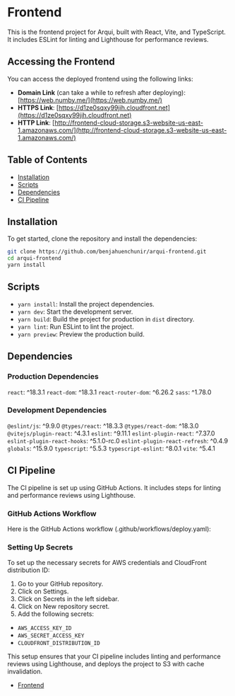 # Frontend

This is the frontend project for Arqui, built with React, Vite, and TypeScript. It includes ESLint for linting and Lighthouse for performance reviews.

## Accessing the Frontend

You can access the deployed frontend using the following links:

- **Domain Link** (can take a while to refresh after deploying): [https://web.numby.me/](https://web.numby.me/)
- **HTTPS Link**: [https://d1ze0sqxy99jih.cloudfront.net](https://d1ze0sqxy99jih.cloudfront.net)
- **HTTP Link**: [http://frontend-cloud-storage.s3-website-us-east-1.amazonaws.com/](http://frontend-cloud-storage.s3-website-us-east-1.amazonaws.com/)


## Table of Contents

- [Installation](#installation)
- [Scripts](#scripts)
- [Dependencies](#dependencies)
- [CI Pipeline](#ci-pipeline)

## Installation

To get started, clone the repository and install the dependencies:

```sh
git clone https://github.com/benjahuenchunir/arqui-frontend.git
cd arqui-frontend
yarn install
```

## Scripts

- `yarn install`: Install the project dependencies.
- `yarn dev`: Start the development server.
- `yarn build`: Build the project for production in `dist` directory.
- `yarn lint`: Run ESLint to lint the project.
- `yarn preview`: Preview the production build.

## Dependencies

### Production Dependencies

`react`: ^18.3.1
`react-dom`: ^18.3.1
`react-router-dom`: ^6.26.2
`sass`: ^1.78.0

### Development Dependencies

`@eslint/js`: ^9.9.0
`@types/react`: ^18.3.3
`@types/react-dom`: ^18.3.0
`@vitejs/plugin-react`: ^4.3.1
`eslint`: ^9.11.1
`eslint-plugin-react`: ^7.37.0
`eslint-plugin-react-hooks`: ^5.1.0-rc.0
`eslint-plugin-react-refresh`: ^0.4.9
`globals`: ^15.9.0
`typescript`: ^5.5.3
`typescript-eslint`: ^8.0.1
`vite`: ^5.4.1

## CI Pipeline
The CI pipeline is set up using GitHub Actions. It includes steps for linting and performance reviews using Lighthouse.

### GitHub Actions Workflow
Here is the GitHub Actions workflow (.github/workflows/deploy.yaml):

### Setting Up Secrets
To set up the necessary secrets for AWS credentials and CloudFront distribution ID:

1. Go to your GitHub repository.
2. Click on Settings.
3. Click on Secrets in the left sidebar.
4. Click on New repository secret.
5. Add the following secrets: 
  - `AWS_ACCESS_KEY_ID`
  - `AWS_SECRET_ACCESS_KEY`
  - `CLOUDFRONT_DISTRIBUTION_ID`

This setup ensures that your CI pipeline includes linting and performance reviews using Lighthouse, and deploys the project to S3 with cache invalidation.

- [Frontend](http://frontend-cloud-storage.s3-website-us-east-1.amazonaws.com/)
